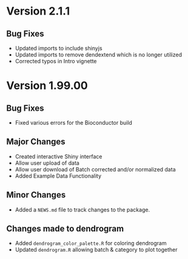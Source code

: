 # Version 2.1.1
## Bug Fixes
* Updated imports to include shinyjs
* Updated imports to remove dendextend which is no longer utilized
* Corrected typos in Intro vignette

# Version 1.99.00

## Bug Fixes
* Fixed various errors for the Bioconductor build

## Major Changes
* Created interactive Shiny interface
* Allow user upload of data
* Allow user download of Batch corrected and/or normalized data
* Added Example Data Functionality

## Minor Changes
* Added a `NEWS.md` file to track changes to the package.

## Changes made to dendrogram
* Added `dendrogram_color_palette.R` for coloring dendrogram
* Updated `dendrogram.R` allowing batch & category to plot together
